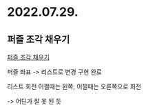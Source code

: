 # 2022.07.29.

## 퍼즐 조각 채우기

[퍼즐 조각 채우기](https://school.programmers.co.kr/learn/courses/30/lessons/84021)

퍼즐 좌표 -> 리스트로 변경 구현 완료

리스트 회전 어쩔때는 왼쪽, 어쩔때는 오른쪽으로 회전

-> 어딘가 잘 못 된 듯